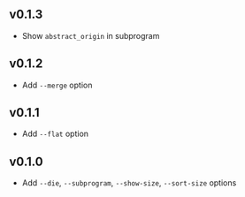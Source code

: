 ## v0.1.3

* Show `abstract_origin` in subprogram

## v0.1.2

* Add `--merge` option

## v0.1.1

* Add `--flat` option

## v0.1.0

* Add `--die`, `--subprogram`, `--show-size`, `--sort-size` options
